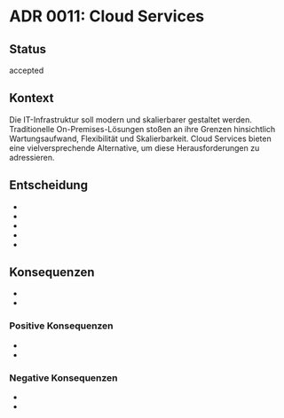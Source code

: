 # ADR 0011: Cloud Services

## Status

accepted

## Kontext

Die IT-Infrastruktur soll modern und skalierbarer gestaltet werden. Traditionelle On-Premises-Lösungen stoßen an ihre Grenzen hinsichtlich Wartungsaufwand, Flexibilität und Skalierbarkeit. Cloud Services bieten eine vielversprechende Alternative, um diese Herausforderungen zu adressieren.


## Entscheidung
-
-
-
-

-
## Konsequenzen
- 
-


### Positive Konsequenzen
- 
-

### Negative Konsequenzen
-
-

